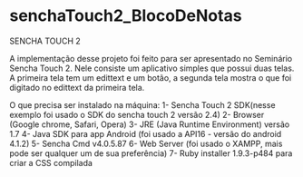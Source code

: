 # senchaTouch2_BlocoDeNotas

SENCHA TOUCH 2

A implementação desse projeto foi feito para ser apresentado no Seminário Sencha Touch 2. Nele consiste um aplicativo simples que possui duas telas. A primeira tela tem um edittext e um botão, a segunda tela mostra o que foi digitado no edittext da primeira tela.

O que precisa ser instalado na máquina:
1- Sencha Touch 2 SDK(nesse exemplo foi usado o SDK do sencha touch 2 versão 2.4)
2- Browser (Google chrome, Safari, Opera)
3- JRE (Java Runtime Environment) versão 1.7
4- Java SDK para app Android (foi usado a API16 - versão do android 4.1.2)
5- Sencha Cmd v4.0.5.87
6- Web Server (foi usado o XAMPP, mais pode ser qualquer um de sua preferência)
7- Ruby installer 1.9.3-p484 para criar a CSS compilada

